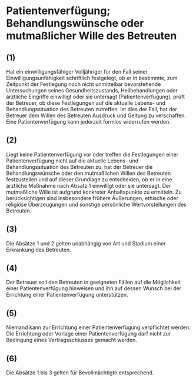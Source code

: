 # Patientenverfügung; Behandlungswünsche oder mutmaßlicher Wille des Betreuten



## (1)

 Hat ein einwilligungsfähiger Volljähriger für den Fall seiner Einwilligungsunfähigkeit schriftlich festgelegt, ob er in bestimmte, zum Zeitpunkt der Festlegung noch nicht unmittelbar bevorstehende Untersuchungen seines Gesundheitszustands, Heilbehandlungen oder ärztliche Eingriffe einwilligt oder sie untersagt (Patientenverfügung), prüft der Betreuer, ob diese Festlegungen auf die aktuelle Lebens- und Behandlungssituation des Betreuten zutreffen. Ist dies der Fall, hat der Betreuer dem Willen des Betreuten Ausdruck und Geltung zu verschaffen. Eine Patientenverfügung kann jederzeit formlos widerrufen werden.

## (2)

 Liegt keine Patientenverfügung vor oder treffen die Festlegungen einer Patientenverfügung nicht auf die aktuelle Lebens- und Behandlungssituation des Betreuten zu, hat der Betreuer die Behandlungswünsche oder den mutmaßlichen Willen des Betreuten festzustellen und auf dieser Grundlage zu entscheiden, ob er in eine ärztliche Maßnahme nach Absatz 1 einwilligt oder sie untersagt. Der mutmaßliche Wille ist aufgrund konkreter Anhaltspunkte zu ermitteln. Zu berücksichtigen sind insbesondere frühere Äußerungen, ethische oder religiöse Überzeugungen und sonstige persönliche Wertvorstellungen des Betreuten.

## (3)

 Die Absätze 1 und 2 gelten unabhängig von Art und Stadium einer Erkrankung des Betreuten.

## (4)

 Der Betreuer soll den Betreuten in geeigneten Fällen auf die Möglichkeit einer Patientenverfügung hinweisen und ihn auf dessen Wunsch bei der Errichtung einer Patientenverfügung unterstützen.

## (5)

 Niemand kann zur Errichtung einer Patientenverfügung verpflichtet werden. Die Errichtung oder Vorlage einer Patientenverfügung darf nicht zur Bedingung eines Vertragsschlusses gemacht werden.

## (6)

 Die Absätze 1 bis 3 gelten für Bevollmächtigte entsprechend. 


